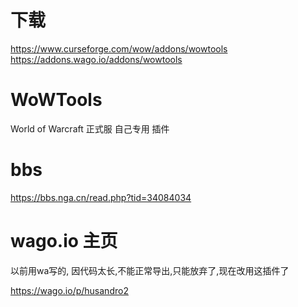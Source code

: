 # 下载
https://www.curseforge.com/wow/addons/wowtools
https://addons.wago.io/addons/wowtools

# WoWTools
World of Warcraft 正式服 自己专用 插件

# bbs
https://bbs.nga.cn/read.php?tid=34084034

# wago.io 主页

以前用wa写的, 因代码太长,不能正常导出,只能放弃了,现在改用这插件了

https://wago.io/p/husandro2
